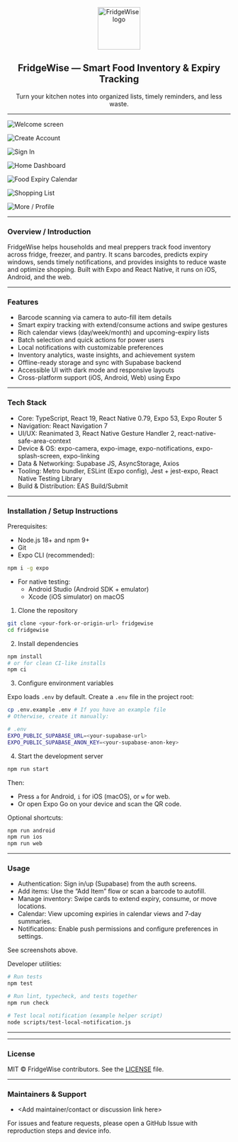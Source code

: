<p align="center">
  <img src="https://github.com/arjya12/fridgewise/blob/879b97162eb277c0e224c68141dddec544da5249/Screenshot_1757475399.png" alt="FridgeWise logo" width="96" />
</p>
<h2 align="center">FridgeWise — Smart Food Inventory & Expiry Tracking</h2>
<p align="center">Turn your kitchen notes into organized lists, timely reminders, and less waste.</p>

---

![Welcome screen](https://github.com/arjya12/fridgewise/blob/879b97162eb277c0e224c68141dddec544da5249/Screenshot_1757475409.png)

![Create Account](https://github.com/arjya12/fridgewise/blob/879b97162eb277c0e224c68141dddec544da5249/Screenshot_1757475424.png)

![Sign In](https://github.com/arjya12/fridgewise/blob/879b97162eb277c0e224c68141dddec544da5249/Screenshot_1757475437.png)

![Home Dashboard](https://github.com/arjya12/fridgewise/blob/879b97162eb277c0e224c68141dddec544da5249/Screenshot_1757475457.png)

![Food Expiry Calendar](docs/screenshots/calendar.png)

![Shopping List](https://github.com/arjya12/fridgewise/blob/879b97162eb277c0e224c68141dddec544da5249/Screenshot_1757475466.png)

![More / Profile](https://github.com/arjya12/fridgewise/blob/879b97162eb277c0e224c68141dddec544da5249/Screenshot_1757475468.png)

---

### Overview / Introduction

FridgeWise helps households and meal preppers track food inventory across fridge, freezer, and pantry. It scans barcodes, predicts expiry windows, sends timely notifications, and provides insights to reduce waste and optimize shopping. Built with Expo and React Native, it runs on iOS, Android, and the web.

---

### Features

- Barcode scanning via camera to auto-fill item details
- Smart expiry tracking with extend/consume actions and swipe gestures
- Rich calendar views (day/week/month) and upcoming-expiry lists
- Batch selection and quick actions for power users
- Local notifications with customizable preferences
- Inventory analytics, waste insights, and achievement system
- Offline-ready storage and sync with Supabase backend
- Accessible UI with dark mode and responsive layouts
- Cross-platform support (iOS, Android, Web) using Expo

---

### Tech Stack

- Core: TypeScript, React 19, React Native 0.79, Expo 53, Expo Router 5
- Navigation: React Navigation 7
- UI/UX: Reanimated 3, React Native Gesture Handler 2, react-native-safe-area-context
- Device & OS: expo-camera, expo-image, expo-notifications, expo-splash-screen, expo-linking
- Data & Networking: Supabase JS, AsyncStorage, Axios
- Tooling: Metro bundler, ESLint (Expo config), Jest + jest-expo, React Native Testing Library
- Build & Distribution: EAS Build/Submit

---

### Installation / Setup Instructions

Prerequisites:

- Node.js 18+ and npm 9+
- Git
- Expo CLI (recommended):

```bash
npm i -g expo
```

- For native testing:
  - Android Studio (Android SDK + emulator)
  - Xcode (iOS simulator) on macOS

1. Clone the repository

```bash
git clone <your-fork-or-origin-url> fridgewise
cd fridgewise
```

2. Install dependencies

```bash
npm install
# or for clean CI-like installs
npm ci
```

3. Configure environment variables

Expo loads `.env` by default. Create a `.env` file in the project root:

```bash
cp .env.example .env # If you have an example file
# Otherwise, create it manually:
```

```bash
# .env
EXPO_PUBLIC_SUPABASE_URL=<your-supabase-url>
EXPO_PUBLIC_SUPABASE_ANON_KEY=<your-supabase-anon-key>
```

4. Start the development server

```bash
npm run start
```

Then:

- Press `a` for Android, `i` for iOS (macOS), or `w` for web.
- Or open Expo Go on your device and scan the QR code.

Optional shortcuts:

```bash
npm run android
npm run ios
npm run web
```

---

### Usage

- Authentication: Sign in/up (Supabase) from the auth screens.
- Add items: Use the “Add Item” flow or scan a barcode to autofill.
- Manage inventory: Swipe cards to extend expiry, consume, or move locations.
- Calendar: View upcoming expiries in calendar views and 7‑day summaries.
- Notifications: Enable push permissions and configure preferences in settings.

See screenshots above.

Developer utilities:

```bash
# Run tests
npm test

# Run lint, typecheck, and tests together
npm run check

# Test local notification (example helper script)
node scripts/test-local-notification.js
```

---

---

### License

MIT © FridgeWise contributors. See the [LICENSE](#) file.

---

### Maintainers & Support

- <Add maintainer/contact or discussion link here>

For issues and feature requests, please open a GitHub Issue with reproduction steps and device info.
